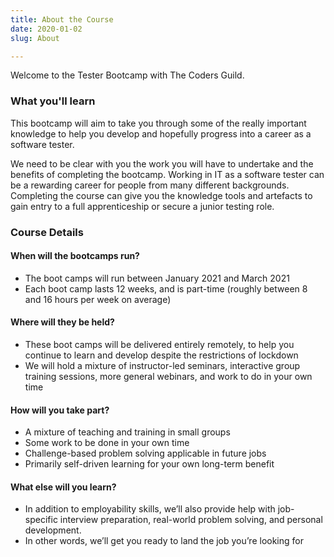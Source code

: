 ```yaml
---
title: About the Course
date: 2020-01-02
slug: About

---
```

Welcome to the Tester Bootcamp with The Coders Guild.

### What you'll learn

This bootcamp will aim to take you through some of the really important knowledge to help you develop and hopefully progress into a career as a software tester.

We need to be clear with you the work you will have to undertake and the benefits of completing the bootcamp. Working in IT as a software tester can be a rewarding career for people from many different backgrounds. Completing the course can give you the knowledge tools and artefacts to gain entry to a full apprenticeship or secure a junior testing role.

### Course Details

#### When will the bootcamps run?

* The boot camps will run between January 2021 and March 2021
* Each boot camp lasts 12 weeks, and is part-time (roughly between 8 and 16 hours per week on average)

#### Where will they be held?

* These boot camps will be delivered entirely remotely, to help you continue to learn and develop despite the restrictions of lockdown
* We will hold a mixture of instructor-led seminars, interactive group training sessions, more general webinars, and work to do in your own time

#### How will you take part?

* A mixture of teaching and training in small groups
* Some work to be done in your own time
* Challenge-based problem solving applicable in future jobs
* Primarily self-driven learning for your own long-term benefit

#### What else will you learn?

* In addition to employability skills, we’ll also provide help with job-specific interview preparation, real-world problem solving, and personal development.
* In other words, we’ll get you ready to land the job you’re looking for